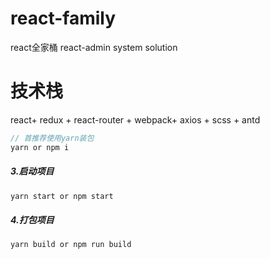 # react-family
react全家桶  react-admin system solution

# 技术栈
react+ redux + react-router + webpack+ axios + scss + antd
```js
// 首推荐使用yarn装包
yarn or npm i
```
##### 3.启动项目
```js
yarn start or npm start
```
##### 4.打包项目
```js
yarn build or npm run build
```

